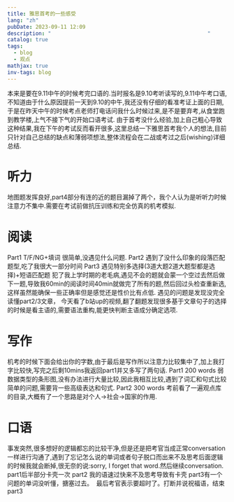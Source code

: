 ```yaml
---
title: 雅思首考的一些感受
lang: "zh"
pubDate: 2023-09-11 12:09
description: "                                                  "
catalog: true
tags:
  - blog
  - 观点
mathjax: true
inv-tags: blog
---
```

本来是要在9.11中午的时候考完口语的.当时报名是9.10考听读写的,9.11中午考口语,不知道由于什么原因提前一天到9.10的中午,我还没有仔细的看准考证上面的日期,于是在昨天中午的时候考点老师打电话问我什么时候过来,是不是要弃考,从食堂跑到教学楼,上气不接下气的开始口语考试.
由于首考没什么经验,加上自己粗心导致这种结果,我在下午的考试反而看开很多,这里总结一下雅思首考我个人的想法,目前只针对自己总结的缺点和薄弱项想法,整体流程会在二战或考过之后(wishing)详细总结.
# 听力
地图题发挥良好,part4部分有连的近的题目漏掉了两个，我个人认为是听听力时候注意力不集中.需要在考试前做抗压训练和完全仿真的机考模拟.
# 阅读
Part1 T/F/NG+填词
很简单,没遇见什么问题.
Part2 遇到了没什么印象的段落匹配题型,吃了我很大一部分时间
Part3 遇见特别多选择(3道大题2道大题型都是选择)+短语匹配题
犯了我上学时期的老毛病,遇见不会的题就会蒙一个空过去然后做下一题,导致我60min的阅读时间40min就做完了所有的题,然后回过头检查重新选,这样虽然能确保一些正确率但是感觉还是性价比有点低.
遇见的问题是发现没完全读懂part2/3文章，
今天看了b站up的视频,翻了翻题发现很多基于文章句子的选择的时候是看主语的,需要语法重构,能更快判断主语成分确定选项.
# 写作
机考的时候下面会给出你的字数,由于最后是写作所以注意力比较集中了,加上我打字比较快,写完之后剩10mins我返回part1并又多写了两句话.
Part1 200 words
弱数据类型的条形图,没有办法进行大量比较,因此我相互比较,遇到了词汇和句式比较简单的问题,需要背一些高级表达和句式.
Part2 300 words
考前看了一遍观点库的目录,大概有了一个思路是对个人->社会->国家的作用.

# 口语
事发突然,很多想好的逻辑都忘的比较干净,但是还是把考官当成正常conversation一样进行沟通了,遇到了忘记怎么说的单词或者句子脱口而出来不及思考后面逻辑的时候我就会断掉,很无奈的说:sorry, I forget that word.然后继续conversation.
part1后半部分卡壳一次
part2 我的语速过快来不及思考导致有卡壳
part3有一个问题的单词没听懂，搪塞过去。 
最后考官表示要超时了。打断并说祝福语，结束part3